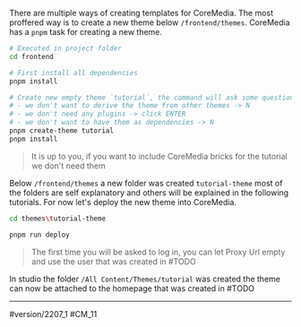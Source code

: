 
There are multiple ways of creating templates for CoreMedia. The most proffered way is to create a new theme below `/frontend/themes`. CoreMedia has a `pnpm` task for creating a new theme.

```bash
# Executed in project folder
cd frontend

# First install all dependencies
pnpm install

# Create new empty theme `tutorial`, the command will ask some questions 
# - we don't want to derive the theme from other themes -> N
# - we don't need any plugins -> click ENTER
# - we don't want to have them as dependencies -> N
pnpm create-theme tutorial
pnpm install
```

> It is up to you, if you want to include CoreMedia bricks for the tutorial we don't need them

Below `/frontend/themes` a new folder was created `tutorial-theme` most of the folders are self explanatory and others will be explained in the following tutorials. For now let's deploy the new theme into CoreMedia. 

```bash
cd themes\tutorial-theme

pnpm run deploy
```

>The first time you will be asked to log in, you can let Proxy Url empty and use the user that was created in #TODO

In studio the folder `/All Content/Themes/tutorial` was created the theme can now be attached to the homepage that was created in #TODO 

---
#version/2207_1 #CM_11